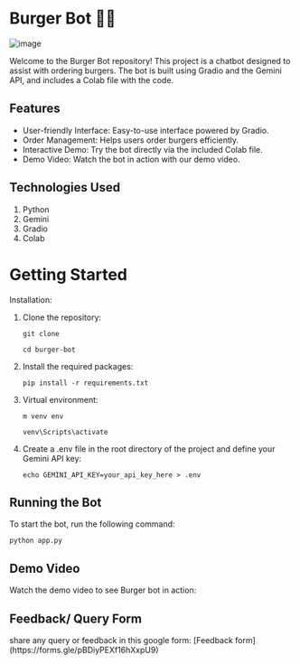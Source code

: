 <h1>Burger Bot 🍔🤖</h1>

![image](https://github.com/Geetika-Behl/Burger-Bot/assets/142812594/f61f63d0-d0d3-492e-b781-388fcbdcac96)

Welcome to the Burger Bot repository! This project is a chatbot designed to assist with ordering burgers. The bot is built using Gradio and the Gemini API, and includes a Colab file with the code.

<h2>Features</h2>

* User-friendly Interface: Easy-to-use interface powered by Gradio.
* Order Management: Helps users order burgers efficiently.
* Interactive Demo:  Try the bot directly via the included Colab file.
* Demo Video: Watch the bot in action with our demo video.

<h2>Technologies Used</h2>

  1. Python
  2. Gemini
  3. Gradio
  4. Colab

<h1> Getting Started </h1>

</h2>Installation:</h2>

1. Clone the repository:

   `git clone `
   
   `cd burger-bot`

2. Install the required packages:
   
   `pip install -r requirements.txt`

3. Virtual environment:
   
   `m venv env   `
   
   `venv\Scripts\activate  `

4. Create a .env file in the root directory of the project and define your Gemini API key:

   `echo GEMINI_API_KEY=your_api_key_here > .env`


<h2> Running the Bot </h2>

To start the bot, run the following command:

`python app.py`

<h2> Demo Video </h2>
Watch the demo video to see Burger bot in action:

<h2> Feedback/ Query Form </h2>
share any query or feedback in this google form: [Feedback form](https://forms.gle/pBDiyPEXf16hXxpU9)
